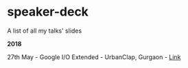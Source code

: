 # speaker-deck
A list of all my talks' slides

**2018**

27th May - Google I/O Extended - UrbanClap, Gurgaon - [Link](https://docs.google.com/presentation/d/1wfIVnxOab-aAK59RLT0fpwKjBU6SJh3svtGs2gjhr9M/edit?usp=sharing)
